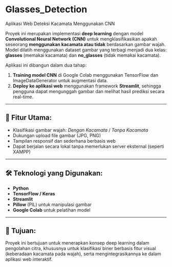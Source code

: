# Glasses_Detection
Aplikasi Web Deteksi Kacamata Menggunakan CNN

Proyek ini merupakan implementasi **deep learning** dengan model **Convolutional Neural Network (CNN)** untuk mengklasifikasikan apakah seseorang **menggunakan kacamata atau tidak** berdasarkan gambar wajah. Model dilatih menggunakan dataset gambar yang terbagi menjadi dua kelas: **glasses** (memakai kacamata) dan **no\_glasses** (tidak memakai kacamata).

Aplikasi ini dibangun dalam dua tahap:

1. **Training model CNN** di Google Colab menggunakan TensorFlow dan ImageDataGenerator untuk augmentasi data.
2. **Deploy ke aplikasi web** menggunakan framework **Streamlit**, sehingga pengguna dapat mengunggah gambar dan melihat hasil prediksi secara real-time.

---

## 🎯 **Fitur Utama:**

* Klasifikasi gambar wajah: *Dengan Kacamata* / *Tanpa Kacamata*
* Dukungan upload file gambar (JPG, PNG)
* Tampilan responsif dan sederhana berbasis web
* Dapat berjalan secara lokal tanpa memerlukan server eksternal (seperti XAMPP)

---

## 🛠️ **Teknologi yang Digunakan:**

* **Python**
* **TensorFlow / Keras**
* **Streamlit**
* **Pillow** (PIL) untuk manipulasi gambar
* **Google Colab** untuk pelatihan model

---

## 📌 Tujuan:

Proyek ini bertujuan untuk menerapkan konsep deep learning dalam pengolahan citra, khususnya untuk klasifikasi biner berbasis fitur visual (keberadaan kacamata pada wajah), serta mengintegrasikannya ke dalam aplikasi web interaktif.


